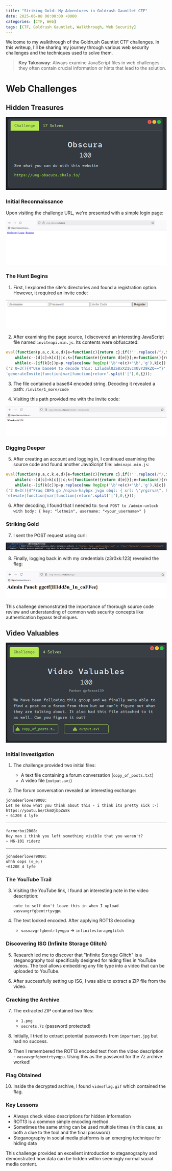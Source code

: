 ```yaml
---
title: "Striking Gold: My Adventures in Goldrush Gauntlet CTF"
date: 2025-06-08 00:00:00 +0000
categories: [CTF, Web]
tags: [CTF, Goldrush Gauntlet, Walkthrough, Web Security]
---
```


Welcome to my walkthrough of the Goldrush Gauntlet CTF challenges. In this writeup, I'll be sharing my journey through various web security challenges and the techniques used to solve them.

> **Key Takeaway**: Always examine JavaScript files in web challenges - they often contain crucial information or hints that lead to the solution.

# Web Challenges

## Hidden Treasures

![Challenge Description](/Imgs/CTF/goldrush/web/challenge.png)

### Initial Reconnaissance

Upon visiting the challenge URL, we're presented with a simple login page:

![Initial Login Page](/Imgs/CTF/goldrush/web/1.png)

### The Hunt Begins

1. First, I explored the site's directories and found a registration option. However, it required an invite code:

![Registration Page Requiring Invite Code](/Imgs/CTF/goldrush/web/6.png)

2. After examining the page source, I discovered an interesting JavaScript file named `inviteapi.min.js`. Its contents were obfuscated:

```javascript
eval(function(p,a,c,k,e,d){e=function(c){return c};if(!''.replace(/^/,String)){
    while(c--)d[c]=k[c]||c;k=[function(e){return d[e]}];e=function(){return'\w+'};c=1;}
    while(c--)if(k[c])p=p.replace(new RegExp('\b'+e(c)+'\b','g'),k[c]);return p;}
('2 0=3(){4"Use base64 to decode this: L2ludml0ZS8xX21vcmUvY29kZQ=="}',5,5,
'generateInvite|function|var|function|return'.split('|'),0,{}));
```

3. The file contained a base64 encoded string. Decoding it revealed a path: `/invite/1_more/code`

4. Visiting this path provided me with the invite code:

![Invite Code Page](/Imgs/CTF/goldrush/web/4.png)

### Digging Deeper

5. After creating an account and logging in, I continued examining the source code and found another JavaScript file: `adminapi.min.js`:

```javascript
eval(function(p,a,c,k,e,d){e=function(c){return c};if(!''.replace(/^/,String)){
    while(c--)d[c]=k[c]||c;k=[function(e){return d[e]}];e=function(){return'\w+'};c=1;}
    while(c--)if(k[c])p=p.replace(new RegExp('\b'+e(c)+'\b','g'),k[c]);return p;}
('2 0=3(){4"Fraq CBFG gb /nqzva-haybpx jvgu obql: { xrl: \"yrgzrva\", hfreanzr: \"<lbhe_hfreanzr>\" }"}',5,5,
'elevate|function|var|function|return'.split('|'),0,{}));
```

6. After decoding, I found that I needed to: `Send POST to /admin-unlock with body: { key: "letmein", username: "<your_username>" }`

### Striking Gold

7. I sent the POST request using curl:

![Curl Request](/Imgs/CTF/goldrush/web/7.png)

8. Finally, logging back in with my credentials (z3r0xk:123) revealed the flag:

![Flag Obtained](/Imgs/CTF/goldrush/web/flag.png)

This challenge demonstrated the importance of thorough source code review and understanding of common web security concepts like authentication bypass techniques.

## Video Valuables

![Challenge Description](/Imgs/CTF/goldrush/fronsics/video/challenge.png)

### Initial Investigation

1. The challenge provided two initial files:
   - A text file containing a forum conversation (`copy_of_posts.txt`)
   - A video file (`output.avi`)

2. The forum conversation revealed an interesting exchange:

```text
johndeerlover9000:
Let me know what you think about this - i think its pretty sick :-)
https://youtu.be/CkmDjbpZu8k
~ 6120E 4 lyfe
_____________________________________________________________________________________

farmerboi2008:
Hey man i think you left something visible that you weren't?
~ M6-101 riderz
_____________________________________________________________________________________

johndeerlover9000:
uhhh oops (⊙_⊙;)
~6120E 4 lyfe
```

### The YouTube Trail

3. Visiting the YouTube link, I found an interesting note in the video description:
   ```text
   note to self don't leave this in when I upload
   vasvavgrfgbentrtyvgpu
   ```

4. The text looked encoded. After applying ROT13 decoding:
   - `vasvavgrfgbentrtyvgpu` → `infinitestorageglitch`

### Discovering ISG (Infinite Storage Glitch)

5. Research led me to discover that "Infinite Storage Glitch" is a steganography tool specifically designed for hiding files in YouTube videos. The tool allows embedding any file type into a video that can be uploaded to YouTube.

6. After successfully setting up ISG, I was able to extract a ZIP file from the video.

### Cracking the Archive

7. The extracted ZIP contained two files:
   - `1.png`
   - `secrets.7z` (password protected)

8. Initially, I tried to extract potential passwords from `important.jpg` but had no success.

9. Then I remembered the ROT13 encoded text from the video description - `vasvavgrfgbentrtyvgpu`. Using this as the password for the 7z archive worked!

### Flag Obtained

10. Inside the decrypted archive, I found `videoflag.gif` which contained the flag.

### Key Lessons
- Always check video descriptions for hidden information
- ROT13 is a common simple encoding method
- Sometimes the same string can be used multiple times (in this case, as both a clue to the tool and the final password)
- Steganography in social media platforms is an emerging technique for hiding data

This challenge provided an excellent introduction to steganography and demonstrated how data can be hidden within seemingly normal social media content. 